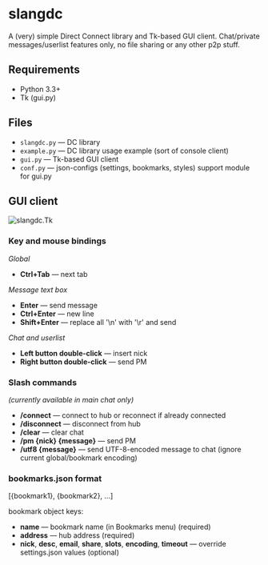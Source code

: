 slangdc
=======

A (very) simple Direct Connect library and Tk-based GUI client. Chat/private messages/userlist features only, no file sharing or any other p2p stuff.


## Requirements

* Python 3.3+
* Tk (gui.py)


## Files

* `slangdc.py` — DC library
* `example.py` — DC library usage example (sort of console client)
* `gui.py` — Tk-based GUI client
* `conf.py` — json-configs (settings, bookmarks, styles) support module for gui.py


## GUI client

![slangdc.Tk](https://i.imgur.com/pLFb8vM.png)

### Key and mouse bindings

*Global*
* **Ctrl+Tab** — next tab

*Message text box*
* **Enter** — send message
* **Ctrl+Enter** — new line
* **Shift+Enter** — replace all '\n' with '\r' and send

*Chat and userlist*
* **Left button double-click** — insert nick
* **Right button double-click** — send PM

### Slash commands

*(currently available in main chat only)*

* **/connect** — connect to hub or reconnect if already connected
* **/disconnect** — disconnect from hub
* **/clear** — clear chat
* **/pm {nick} {message}** — send PM
* **/utf8 {message}** — send UTF-8-encoded message to chat (ignore current global/bookmark encoding)

### bookmarks.json format

[{bookmark1}, {bookmark2}, …]

bookmark object keys:

* **name** — bookmark name (in Bookmarks menu) (required)
* **address** — hub address (required)
* **nick**, **desc**, **email**, **share**, **slots**, **encoding**, **timeout** — override settings.json values (optional)
